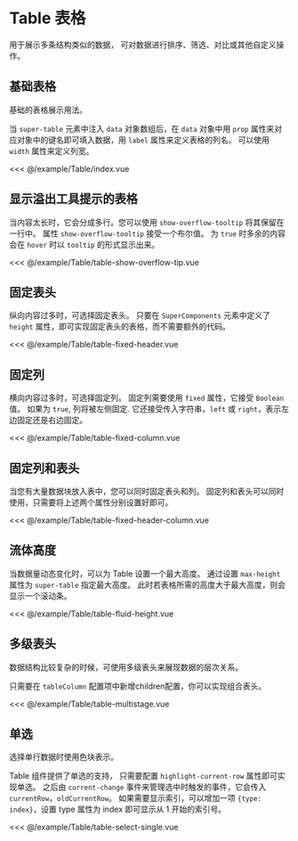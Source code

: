 # Table 表格
用于展示多条结构类似的数据， 可对数据进行排序、筛选、对比或其他自定义操作。
## 基础表格
基础的表格展示用法。

当 `super-table` 元素中注入 `data` 对象数组后，在 `data` 对象中用 `prop` 属性来对应对象中的键名即可填入数据，用 `label` 属性来定义表格的列名。 可以使用 `width` 属性来定义列宽。

<Demo url="Table/index.vue">

<<< @/example/Table/index.vue

</Demo>

## 显示溢出工具提示的表格
当内容太长时，它会分成多行。您可以使用 `show-overflow-tooltip` 将其保留在一行中。
属性 `show-overflow-tooltip` 接受一个布尔值。 为 `true` 时多余的内容会在 `hover` 时以 `tooltip` 的形式显示出来。

<Demo url="Table/table-show-overflow-tip.vue">

<<< @/example/Table/table-show-overflow-tip.vue

</Demo>

## 固定表头
纵向内容过多时，可选择固定表头。
只要在 `SuperComponents` 元素中定义了 `height` 属性，即可实现固定表头的表格，而不需要额外的代码。

<Demo url="Table/table-fixed-header.vue">

<<< @/example/Table/table-fixed-header.vue

</Demo>

## 固定列
横向内容过多时，可选择固定列。
固定列需要使用 `fixed` 属性，它接受 `Boolean` 值。 如果为 `true`, 列将被左侧固定. 它还接受传入字符串，`left` 或 `right`，表示左边固定还是右边固定。

<Demo url="Table/table-fixed-column.vue">

<<< @/example/Table/table-fixed-column.vue

</Demo>

## 固定列和表头
当您有大量数据块放入表中，您可以同时固定表头和列。
固定列和表头可以同时使用，只需要将上述两个属性分别设置好即可。

<Demo url="Table/table-fixed-header-column.vue">

<<< @/example/Table/table-fixed-header-column.vue

</Demo>

## 流体高度
当数据量动态变化时，可以为 Table 设置一个最大高度。
通过设置 `max-height` 属性为 `super-table` 指定最大高度。 此时若表格所需的高度大于最大高度，则会显示一个滚动条。

<Demo url="Table/table-fluid-height.vue">

<<< @/example/Table/table-fluid-height.vue

</Demo>

## 多级表头
数据结构比较复杂的时候，可使用多级表头来展现数据的层次关系。

只需要在 `tableColumn` 配置项中新增children配置，你可以实现组合表头。

<Demo url="Table/table-multistage.vue">

<<< @/example/Table/table-multistage.vue

</Demo>

## 单选
选择单行数据时使用色块表示。

Table 组件提供了单选的支持， 只需要配置 `highlight-current-row` 属性即可实现单选。 之后由 `current-change` 事件来管理选中时触发的事件，它会传入 
`currentRow`，`oldCurrentRow`。 如果需要显示索引，可以增加一项 `{type: index}`，设置 type 属性为 index 即可显示从 1 开始的索引号。

<Demo url="Table/table-select-single.vue">

<<< @/example/Table/table-select-single.vue

</Demo>
